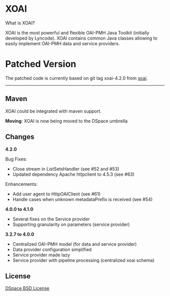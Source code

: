 # XOAI

What is XOAI?

XOAI is the most powerful and flexible OAI-PMH Java Toolkit (initially developed by Lyncode). XOAI contains common Java classes allowing to easily 
implement OAI-PMH data and service providers.

# Patched Version

The patched code is currently based on git tag xoai-4.2.0 from [xoai](https://github.com/DSpace/xoai/tree/xoai-4.2.0).


- - - 

Maven
-----

XOAI could be integrated with maven support.

**Moving**: XOAI is now being moved to the DSpace umbrella
	
Changes
-------

**4.2.0**

Bug Fixes:
- Close stream in ListSetsHandler (see #52 and #53)
- Updated dependency Apache httpclient to 4.5.3 (see #63)

Enhancements:
- Add user agent to HttpOAIClient (see #61)
- Handle cases when unknown metadataPrefix is received (see #54)

**4.0.0 to 4.1.0**

- Several fixes on the Service provider
- Supporting granularity on parameters (service provider) 

**3.2.7 to 4.0.0**

- Centralized OAI-PMH model (for data and service provider)
- Data provider configuration simplified
- Service provider made lazy
- Service provider with pipeline processing (centralized xoai schema)


License
-------         

[DSpace BSD License](https://raw.github.com/DSpace/DSpace/master/LICENSE)
